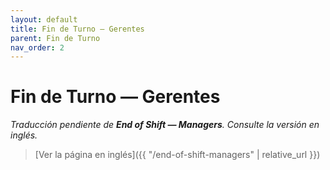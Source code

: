 ```yaml
---
layout: default
title: Fin de Turno — Gerentes
parent: Fin de Turno
nav_order: 2
---
```


# Fin de Turno — Gerentes

_Traducción pendiente de **End of Shift — Managers**. Consulte la versión en inglés._

> [Ver la página en inglés]({{ "/end-of-shift-managers" | relative_url }})
